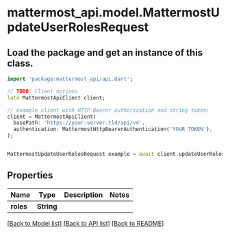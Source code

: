 # mattermost_api.model.MattermostUpdateUserRolesRequest

## Load the package and get an instance of this class.
```dart
import 'package:mattermost_api/api.dart';

// TODO: Client options
late MattermostApiClient client;

// example client with HTTP Bearer authorization and string token:
client = MattermostApiClient(
  basePath: 'https://your-server.tld/api/v4',
  authentication: MattermostHttpBearerAuthentication('YOUR TOKEN'),
);


MattermostUpdateUserRolesRequest example = await client.updateUserRolesRequest.FUNCTION_THAT_RETURNS_THIS_CLASS();

```

## Properties
Name | Type | Description | Notes
------------ | ------------- | ------------- | -------------
**roles** | **String** |  | 

[[Back to Model list]](../GENERATED_README.md#documentation-for-models) [[Back to API list]](../GENERATED_README.md#documentation-for-api-endpoints) [[Back to README]](../GENERATED_README.md)


